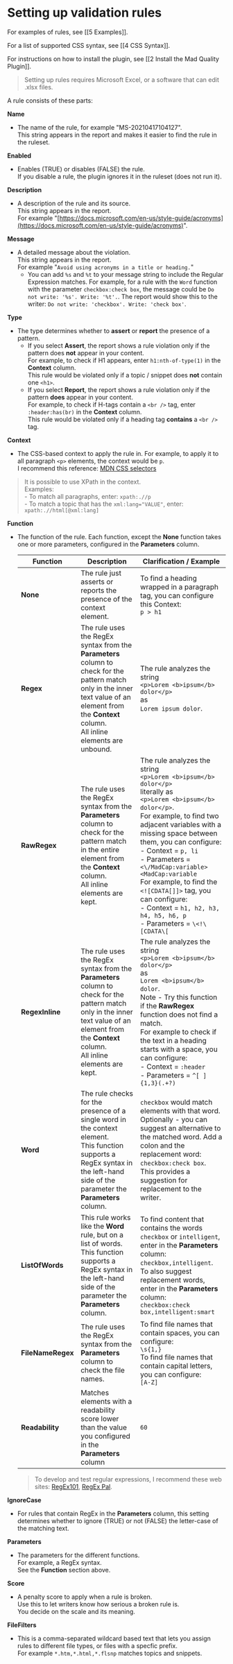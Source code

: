 # Setting up validation rules

For examples of rules, see [[5 Examples]].

For a list of supported CSS syntax, see [[4 CSS Syntax]].

For instructions on how to install the plugin, see [[2 Install the Mad Quality Plugin]].
        
> Setting up rules requires Microsoft Excel, or a software that can edit .xlsx files. 

A rule consists of these parts:

**Name**
- The name of the rule, for example "MS-20210417104127".<br>This string appears in the report and makes it easier to find the rule in the ruleset.

**Enabled**
- Enables (TRUE) or disables (FALSE) the rule.<br>If you disable a rule, the plugin ignores it in the ruleset (does not run it).

**Description**
- A description of the rule and its source.<br>This string appears in the report.<br>For example "[https://docs.microsoft.com/en-us/style-guide/acronyms](https://docs.microsoft.com/en-us/style-guide/acronyms)".

**Message**
- A detailed message about the violation.<br>This string appears in the report.<br>For example "`Avoid using acronyms in a title or heading.`"
	- You can add `%s` and `%t` to your message string to include the Regular Expression matches. For example, for a rule with the `Word` function with the parameter `checkbox:check box`, the message could be `Do not write: '%s'. Write: '%t'.`. The report would show this to the writer: `Do not write: 'checkbox'. Write: 'check box'`.

**Type**
- The type determines whether to **assert** or **report** the presence of a pattern.
	- If you select **Assert**, the report shows a rule violation only if the pattern does **not** appear in your content.<br>For example, to check if H1 appears, enter `h1:nth-of-type(1)` in the **Context** column.<br>This rule would be violated only if a topic / snippet does **not** contain one `<h1>`.
	- If you select **Report**, the report shows a rule violation only if the pattern **does** appear in your content.<br>For example, to check if H-tags contain a `<br />` tag, enter `:header:has(br)` in the **Context** column.<br>This rule would be violated only if a heading tag **contains** a `<br />` tag.

**Context**
- The CSS-based context to apply the rule in. For example, to apply it to all paragraph `<p>` elements, the context would be `p`.<br>I recommend this reference: [MDN CSS selectors](https://developer.mozilla.org/en-US/docs/Web/CSS/CSS_Selectors)

> It is possible to use XPath in the context.<br>Examples:<br>- To match all paragraphs, enter: `xpath:.//p`<br>- To match a topic that has the `xml:lang="VALUE"`, enter: `xpath:.//html[@xml:lang]`

**Function**
- The function of the rule. Each function, except the **None** function takes one or more parameters, configured in the **Parameters** column.

	| Function | Description | Clarification / Example |
	| ------------- | --------------------------------------------------------------------- | ----------------------------------------------------- |
	| **None** | The rule just asserts or reports the presence of the context element. | To find a heading wrapped in a paragraph tag, you can configure this Context:<br>`p > h1` |
	| **Regex** | The rule uses the RegEx syntax from the **Parameters** column to check for the pattern match only in the inner text value of an element from the **Context** column.<br>All inline elements are unbound.| The rule analyzes the string<br>`<p>Lorem <b>ipsum</b> dolor</p>`<br>as<br>`Lorem ipsum dolor`. |
	| **RawRegex** | The rule uses the RegEx syntax from the **Parameters** column to check for the pattern match in the entire element from the **Context** column.<br>All inline elements are kept. | The rule analyzes the string<br>`<p>Lorem <b>ipsum</b> dolor</p>`<br>literally as<br>`<p>Lorem <b>ipsum</b> dolor</p>`.<br>For example, to find two adjacent variables with a missing space between them, you can configure:<br>- Context = `p, li`<br>- Parameters = `<\/MadCap:variable><MadCap:variable`<br>For example, to find the `<![CDATA[]]>` tag, you can configure:<br>- Context = `h1, h2, h3, h4, h5, h6, p`<br>- Parameters = `\<!\[CDATA\[` |
	| **RegexInline** | The rule uses the RegEx syntax from the **Parameters** column to check for the pattern match only in the inner text value of an element from the **Context** column.<br>All inline elements are kept. | The rule analyzes the string<br>`<p>Lorem <b>ipsum</b> dolor</p>`<br>as<br>`Lorem <b>ipsum</b> dolor`.<br>Note - Try this function if the **RawRegex** function does not find a match.<br>For example to check if the text in a heading starts with a space, you can configure:<br>- Context = `:header`<br>- Parameters = `^[ ]{1,3}(.+?)`|
	| **Word** | The rule checks for the presence of a single word in the context element.<br>This function supports a RegEx syntax in the left-hand side of the parameter the **Parameters** column. | `checkbox` would match elements with that word.<br>Optionally - you can suggest an alternative to the matched word. Add a colon and the replacement word:<br>`checkbox:check box`.<br>This provides a suggestion for replacement to the writer. |
	| **ListOfWords** | This rule works like the **Word** rule, but on a list of words.<br>This function supports a RegEx syntax in the left-hand side of the parameter the **Parameters** column. | To find content that contains the words `checkbox` or `intelligent`, enter in the **Parameters** column:<br>`checkbox,intelligent`.<br>To also suggest replacement words, enter in the **Parameters** column:<br>`checkbox:check box,intelligent:smart` |
	| **FileNameRegex** | The rule uses the RegEx syntax from the **Parameters** column to check the file names. | To find file names that contain spaces, you can configure:<br>`\s{1,}`<br>To find file names that contain capital letters, you can configure:<br>`[A-Z]` |
	| **Readability** | Matches elements with a readability score lower than the value you configured in the **Parameters** column | `60` |
	
	> To develop and test regular expressions, I recommend these web sites: [RegEx101](https://regex101.com/), [RegEx Pal](https://www.regexpal.com/).
	
**IgnoreCase**
- For rules that contain RegEx in the **Parameters** column, this setting determines whether to ignore (TRUE) or not (FALSE) the letter-case of the matching text. 

**Parameters**
- The parameters for the different functions.<br>For example, a RegEx syntax.<br>See the **Function** section above.

**Score**
- A penalty score to apply when a rule is broken.<br>Use this to let writers know how serious a broken rule is.<br>You decide on the scale and its meaning.

**FileFilters**
- This is a comma-separated wildcard based text that lets you assign rules to different file types, or files with a specfic prefix.<br>For example `*.htm,*.html,*.flsnp` matches topics and snippets. 




 
